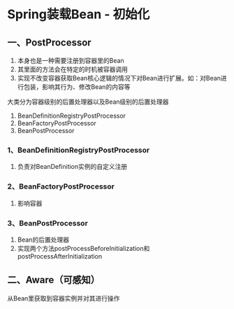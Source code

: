 # Spring装载Bean - 初始化


## 一、PostProcessor
1. 本身也是一种需要注册到容器里的Bean
2. 其里面的方法会在特定的时机被容器调用
3. 实现不改变容器获取Bean核心逻辑的情况下对Bean进行扩展。如：对Bean进行包装，影响其行为、修改Bean的内容等


大类分为容器级别的后置处理器以及Bean级别的后置处理器
1. BeanDefinitionRegistryPostProcessor
2. BeanFactoryPostProcessor
3. BeanPostProcessor


### 1、BeanDefinitionRegistryPostProcessor
1. 负责对BeanDefinition实例的自定义注册

### 2、BeanFactoryPostProcessor
1. 影响容器

### 3、BeanPostProcessor
1. Bean的后置处理器
2. 实现两个方法postProcessBeforeInitialization和postProcessAfterInitialization

## 二、Aware（可感知）
从Bean里获取到容器实例并对其进行操作


<ad/>
<comment/>
